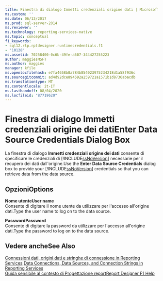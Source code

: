 ```yaml
---
title: Finestra di dialogo Immetti credenziali origine dati | Microsoft Docs
ms.custom: ''
ms.date: 06/13/2017
ms.prod: sql-server-2014
ms.reviewer: ''
ms.technology: reporting-services-native
ms.topic: conceptual
f1_keywords:
- sql12.rtp.rptdesigner.runtimecredentials.f1
- "10128"
ms.assetid: 70258400-0c6b-49fe-a507-344427255223
author: maggiesMSFT
ms.author: maggies
manager: kfile
ms.openlocfilehash: e7fa4658b0a784b854023975234218d1a58f936c
ms.sourcegitcommit: ad4d92dce894592a259721a1571b1d8736abacdb
ms.translationtype: MT
ms.contentlocale: it-IT
ms.lasthandoff: 08/04/2020
ms.locfileid: "87719620"
---
```

# <a name="enter-data-source-credentials-dialog-box"></a><span data-ttu-id="667c9-102">Finestra di dialogo Immetti credenziali origine dei dati</span><span class="sxs-lookup"><span data-stu-id="667c9-102">Enter Data Source Credentials Dialog Box</span></span>
  <span data-ttu-id="667c9-103">La finestra di dialogo **Immetti credenziali origine dei dati** consente di specificare le credenziali di [!INCLUDE[ssNoVersion](../includes/ssnoversion-md.md)] necessarie per il recupero dei dati dall'origine.</span><span class="sxs-lookup"><span data-stu-id="667c9-103">Use the **Enter Data Source Credentials** dialog box to provide your [!INCLUDE[ssNoVersion](../includes/ssnoversion-md.md)] credentials so that you can retrieve data from the data source.</span></span>  
  
## <a name="options"></a><span data-ttu-id="667c9-104">Opzioni</span><span class="sxs-lookup"><span data-stu-id="667c9-104">Options</span></span>  
 <span data-ttu-id="667c9-105">**Nome utente**</span><span class="sxs-lookup"><span data-stu-id="667c9-105">**User name**</span></span>  
 <span data-ttu-id="667c9-106">Consente di digitare il nome utente da utilizzare per l'accesso all'origine dati.</span><span class="sxs-lookup"><span data-stu-id="667c9-106">Type the user name to log on to the data source.</span></span>  
  
 <span data-ttu-id="667c9-107">**Password**</span><span class="sxs-lookup"><span data-stu-id="667c9-107">**Password**</span></span>  
 <span data-ttu-id="667c9-108">Consente di digitare la password da utilizzare per l'accesso all'origine dati.</span><span class="sxs-lookup"><span data-stu-id="667c9-108">Type the password to log on to the data source.</span></span>  
  
## <a name="see-also"></a><span data-ttu-id="667c9-109">Vedere anche</span><span class="sxs-lookup"><span data-stu-id="667c9-109">See Also</span></span>  
 <span data-ttu-id="667c9-110">[Connessioni dati, origini dati e stringhe di connessione in Reporting Services](../../2014/reporting-services/data-connections-data-sources-and-connection-strings-in-reporting-services.md) </span><span class="sxs-lookup"><span data-stu-id="667c9-110">[Data Connections, Data Sources, and Connection Strings in Reporting Services](../../2014/reporting-services/data-connections-data-sources-and-connection-strings-in-reporting-services.md) </span></span>  
 [<span data-ttu-id="667c9-111">Guida sensibile al contesto di Progettazione report</span><span class="sxs-lookup"><span data-stu-id="667c9-111">Report Designer F1 Help</span></span>](tools/report-designer-f1-help.md)  
  
  
